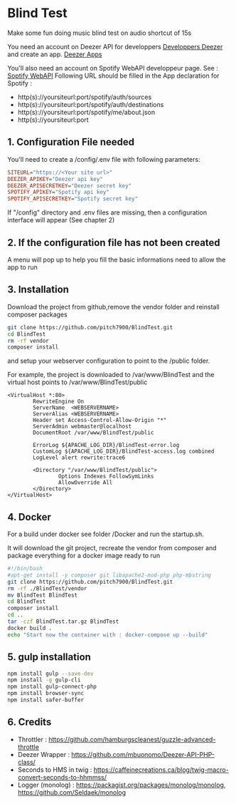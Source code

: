 # Blind Test

Make some fun doing music blind test on audio shortcut of 15s

You need an account on Deezer API for developpers [Developpers Deezer](https://developers.deezer.com/) and create an app. [Deezer Apps](https://developers.deezer.com/myapps)

You'll also need an account on Spotify WebAPI developpeur page. See : [Soptify WebAPI](https://developer.spotify.com/web-api)
Following URL should be filled in the App declaration for Spotify :

- http(s)://yoursiteurl:port/spotify/auth/sources
- http(s)://yoursiteurl:port/spotify/auth/destinations
- http(s)://yoursiteurl:port/spotify/me/about.json
- http(s)://yoursiteurl:port

## 1. Configuration File needed

You'll need to create a /config/.env file with following parameters:

```ini
SITEURL="https://<Your site url>"
DEEZER_APIKEY="Deezer api key"
DEEZER_APISECRETKEY="Deezer secret key"
SPOTIFY_APIKEY="Spotify api key"
SPOTIFY_APISECRETKEY="Spotify secret key"
```

If "/config" directory and .env files are missing, then a configuration interface will appear (See chapter 2)

## 2. If the configuration file has not been created

A menu will pop up to help you fill the basic informations need to allow the app to run

## 3. Installation

Download the project from github,remove the vendor folder and reinstall composer packages

```bash
git clone https://github.com/pitch7900/BlindTest.git
cd BlindTest
rm -rf vendor
composer install
```

and setup your webserver configuration to point to the /public folder.

For example, the project is downloaded to /var/www/BlindTest and the virtual host points to /var/www/BlindTest/public

```ApacheConf
<VirtualHost *:80>
        RewriteEngine On
        ServerName  <WEBSERVERNAME>
        ServerAlias <WEBSERVERNAME>
        Header set Access-Control-Allow-Origin "*"
        ServerAdmin webmaster@localhost
        DocumentRoot /var/www/BlindTest/public

        ErrorLog ${APACHE_LOG_DIR}/BlindTest-error.log
        CustomLog ${APACHE_LOG_DIR}/BlindTest-access.log combined
        LogLevel alert rewrite:trace6

        <Directory "/var/www/BlindTest/public">
                Options Indexes FollowSymLinks
                AllowOverride All
        </Directory>
</VirtualHost>
```

## 4. Docker

For a build under docker see folder /Docker and run the startup.sh.

It will download the git project, recreate the vendor from composer and package everything for a docker image ready to run

```bash
#!/bin/bash
#apt-get install -y composer git libapache2-mod-php php-mbstring
git clone https://github.com/pitch7900/BlindTest.git
rm -rf ./BlindTest/vendor
mv BlindTest BlindTest
cd BlindTest
composer install
cd ..
tar -czf BlindTest.tar.gz BlindTest
docker build .
echo "Start now the container with : docker-compose up --build"
```

## 5. gulp installation

```bash
npm install gulp --save-dev
npm install -g gulp-cli
npm install gulp-connect-php
npm install browser-sync
npm install safer-buffer
```

## 6. Credits

- Throttler : https://github.com/hamburgscleanest/guzzle-advanced-throttle
- Deezer Wrapper : https://github.com/mbuonomo/Deezer-API-PHP-class/
- Seconds to HMS in twig : https://caffeinecreations.ca/blog/twig-macro-convert-seconds-to-hhmmss/
- Logger (monolog) : https://packagist.org/packages/monolog/monolog, https://github.com/Seldaek/monolog